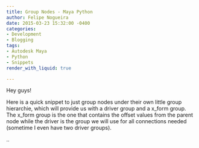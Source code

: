 ```yaml
---
title: Group Nodes - Maya Python
author: Felipe Nogueira
date: 2015-03-23 15:32:00 -0400
categories:
- Development
- Blogging
tags:
- Autodesk Maya
- Python
- Snippets
render_with_liquid: true

---
```

Hey guys!

Here is a quick snippet to just group nodes under their own little group hierarchie, which will provide us with a driver group and a x_form group. The x_form group is the one that contains the offset values from the parent node while the driver is the group we will use for all connections needed (sometime I even have two driver groups).

..
<script src="https://gist.github.com/pepetd/933ba1cf6775dfac369bde311cb0b370.js"></script>
